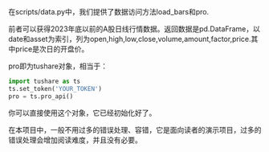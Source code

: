 在scripts/data.py中，我们提供了数据访问方法load_bars和pro.

前者可以获得2023年底以前的A股日线行情数据。返回数据是pd.DataFrame，以date和asset为索引，列为open,high,low,close,volume,amount,factor,price.其中price是次日的开盘价。

pro即为tushare对象，相当于：

```python
import tushare as ts
ts.set_token('YOUR_TOKEN')
pro = ts.pro_api()
```

你可以直接使用这个对象，它已经初始化好了。

在本项目中，一般不用过多的错误处理、容错，它是面向读者的演示项目，过多的错误处理会增加阅读难度，并且没有必要。
